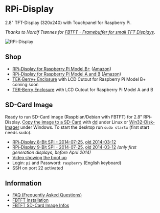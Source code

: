 # RPi-Display
2.8" TFT-Display (320x240) with Touchpanel for Raspberry Pi.

*Thanks to Noralf Trønnes for [FBTFT - Framebuffer for small TFT Displays](http://fbtft.org/).*

![RPi-Display](https://raw.github.com/watterott/RPi-Display/master/img/rpi-display.jpg)


## Shop

* [RPi-Display for Raspberry Pi Model B+](http://www.watterott.com/en/RPi-Display-B-Plus) ([Amazon](http://www.amazon.de/RPi-Display-BPlus/dp/B00N3KK2SE))
* [RPi-Display for Raspberry Pi Model A and B](http://www.watterott.com/en/RPi-Display) ([Amazon](http://www.amazon.de/RPi-Display/dp/B00I7BGX5A))
* [TEK-Berry+ Enclosure](http://www.teko.it/en/novita/) with LCD Cutout for Raspberry Pi Model B+ coming soon
* [TEK-Berry Enclosure](http://www.watterott.com/index.php?page=search&page_action=query&desc=off&sdesc=off&keywords=RPi-Display) with LCD Cutout for Raspberry Pi Model A and B


## SD-Card Image

Ready to run SD-Card image (Raspbian/Debian with FBTFT) for 2.8" RPi-Display.
[Copy the image to a SD-Card](http://elinux.org/RPi_Easy_SD_Card_Setup) with [dd](http://en.wikipedia.org/wiki/Dd_%28Unix%29) under Linux or [Win32-Disk-Imager](http://sourceforge.net/projects/win32diskimager/) under Windows.
To start the desktop run ```sudo startx``` (first start needs sudo).

* [RPi-Display 8-Bit SPI - 2014-07-25](http://www.watterott.net/fbtft/2014-06-20-wheezy-raspbian-2014-07-25-fbtft-rpi-display-rev2.zip), [old 2014-03-12](http://www.watterott.net/fbtft/2014-01-07-wheezy-raspbian-2014-03-12-fbtft-rpi-display-rev2.zip)
* [RPi-Display 9-Bit SPI - 2014-07-25](http://www.watterott.net/fbtft/2014-06-20-wheezy-raspbian-2014-07-25-fbtft-rpi-display-rev1.zip), [old 2014-03-12](http://www.watterott.net/fbtft/2014-01-07-wheezy-raspbian-2014-03-12-fbtft-rpi-display-rev1.zip) *(only first generation displays, before April 2014)*
* [Video showing the boot up](http://www.youtube.com/watch?v=a2CStAaMbmA)
* Login: ```pi``` and Password: ```raspberry``` (English keyboard)
* SSH on port 22 activated


## Information

* [FAQ (Frequently Asked Questions)](https://github.com/watterott/RPi-Display/blob/master/docu/FAQ.md)
* [FBTFT Installation](https://github.com/watterott/RPi-Display/blob/master/docu/FBTFT-Install.md)
* [FBTFT SD-Card Image Infos](https://github.com/notro/fbtft-spindle/wiki/FBTFT-image)
